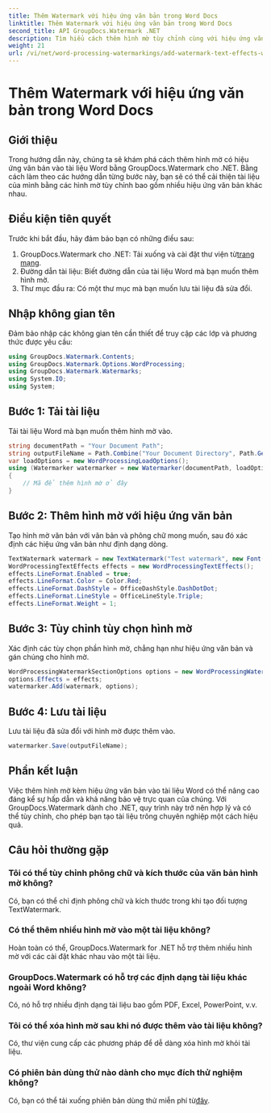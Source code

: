 ```yaml
---
title: Thêm Watermark với hiệu ứng văn bản trong Word Docs
linktitle: Thêm Watermark với hiệu ứng văn bản trong Word Docs
second_title: API GroupDocs.Watermark .NET
description: Tìm hiểu cách thêm hình mờ tùy chỉnh cùng với hiệu ứng văn bản vào tài liệu Word bằng GroupDocs.Watermark cho .NET. Bảo mật tài liệu và thu hút trực quan một cách dễ dàng.
weight: 21
url: /vi/net/word-processing-watermarkings/add-watermark-text-effects-word-docs/
---
```


# Thêm Watermark với hiệu ứng văn bản trong Word Docs

## Giới thiệu
Trong hướng dẫn này, chúng ta sẽ khám phá cách thêm hình mờ có hiệu ứng văn bản vào tài liệu Word bằng GroupDocs.Watermark cho .NET. Bằng cách làm theo các hướng dẫn từng bước này, bạn sẽ có thể cải thiện tài liệu của mình bằng các hình mờ tùy chỉnh bao gồm nhiều hiệu ứng văn bản khác nhau.
## Điều kiện tiên quyết
Trước khi bắt đầu, hãy đảm bảo bạn có những điều sau:
1.  GroupDocs.Watermark cho .NET: Tải xuống và cài đặt thư viện từ[trang mạng](https://releases.groupdocs.com/Watermark/net/).
2. Đường dẫn tài liệu: Biết đường dẫn của tài liệu Word mà bạn muốn thêm hình mờ.
3. Thư mục đầu ra: Có một thư mục mà bạn muốn lưu tài liệu đã sửa đổi.

## Nhập không gian tên
Đảm bảo nhập các không gian tên cần thiết để truy cập các lớp và phương thức được yêu cầu:
```csharp
using GroupDocs.Watermark.Contents;
using GroupDocs.Watermark.Options.WordProcessing;
using GroupDocs.Watermark.Watermarks;
using System.IO;
using System;
```
## Bước 1: Tải tài liệu
Tải tài liệu Word mà bạn muốn thêm hình mờ vào.
```csharp
string documentPath = "Your Document Path";
string outputFileName = Path.Combine("Your Document Directory", Path.GetFileName(documentPath));
var loadOptions = new WordProcessingLoadOptions();
using (Watermarker watermarker = new Watermarker(documentPath, loadOptions))
{
    // Mã để thêm hình mờ ở đây
}
```
## Bước 2: Thêm hình mờ với hiệu ứng văn bản
Tạo hình mờ văn bản với văn bản và phông chữ mong muốn, sau đó xác định các hiệu ứng văn bản như định dạng dòng.
```csharp
TextWatermark watermark = new TextWatermark("Test watermark", new Font("Arial", 19));
WordProcessingTextEffects effects = new WordProcessingTextEffects();
effects.LineFormat.Enabled = true;
effects.LineFormat.Color = Color.Red;
effects.LineFormat.DashStyle = OfficeDashStyle.DashDotDot;
effects.LineFormat.LineStyle = OfficeLineStyle.Triple;
effects.LineFormat.Weight = 1;
```
## Bước 3: Tùy chỉnh tùy chọn hình mờ
Xác định các tùy chọn phần hình mờ, chẳng hạn như hiệu ứng văn bản và gán chúng cho hình mờ.
```csharp
WordProcessingWatermarkSectionOptions options = new WordProcessingWatermarkSectionOptions();
options.Effects = effects;
watermarker.Add(watermark, options);
```
## Bước 4: Lưu tài liệu
Lưu tài liệu đã sửa đổi với hình mờ được thêm vào.
```csharp
watermarker.Save(outputFileName);
```

## Phần kết luận
Việc thêm hình mờ kèm hiệu ứng văn bản vào tài liệu Word có thể nâng cao đáng kể sự hấp dẫn và khả năng bảo vệ trực quan của chúng. Với GroupDocs.Watermark dành cho .NET, quy trình này trở nên hợp lý và có thể tùy chỉnh, cho phép bạn tạo tài liệu trông chuyên nghiệp một cách hiệu quả.
## Câu hỏi thường gặp
### Tôi có thể tùy chỉnh phông chữ và kích thước của văn bản hình mờ không?
Có, bạn có thể chỉ định phông chữ và kích thước trong khi tạo đối tượng TextWatermark.
### Có thể thêm nhiều hình mờ vào một tài liệu không?
Hoàn toàn có thể, GroupDocs.Watermark for .NET hỗ trợ thêm nhiều hình mờ với các cài đặt khác nhau vào một tài liệu.
### GroupDocs.Watermark có hỗ trợ các định dạng tài liệu khác ngoài Word không?
Có, nó hỗ trợ nhiều định dạng tài liệu bao gồm PDF, Excel, PowerPoint, v.v.
### Tôi có thể xóa hình mờ sau khi nó được thêm vào tài liệu không?
Có, thư viện cung cấp các phương pháp để dễ dàng xóa hình mờ khỏi tài liệu.
### Có phiên bản dùng thử nào dành cho mục đích thử nghiệm không?
 Có, bạn có thể tải xuống phiên bản dùng thử miễn phí từ[đây](https://releases.groupdocs.com/).